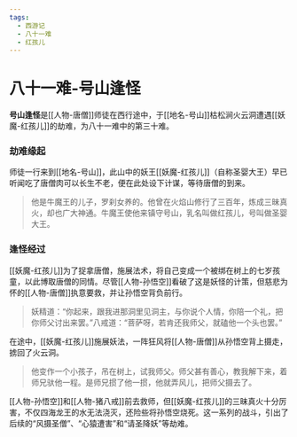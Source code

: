 ```yaml
---
tags:
  - 西游记
  - 八十一难
  - 红孩儿
---
```

# 八十一难-号山逢怪

**号山逢怪**是[[人物-唐僧]]师徒在西行途中，于[[地名-号山]]枯松涧火云洞遭遇[[妖魔-红孩儿]]的劫难，为八十一难中的第三十难。

### **劫难缘起**
师徒一行来到[[地名-号山]]，此山中的妖王[[妖魔-红孩儿]]（自称圣婴大王）早已听闻吃了唐僧肉可以长生不老，便在此处设下计谋，等待唐僧的到来。
> 他是牛魔王的儿子，罗刹女养的。他曾在火焰山修行了三百年，炼成三昧真火，却也广大神通。牛魔王使他来镇守号山，乳名叫做红孩儿，号叫做圣婴大王。

### **逢怪经过**
[[妖魔-红孩儿]]为了捉拿唐僧，施展法术，将自己变成一个被绑在树上的七岁孩童，以此博取唐僧的同情。尽管[[人物-孙悟空]]看破了这是妖怪的计策，但慈悲为怀的[[人物-唐僧]]执意要救，并让孙悟空背负前行。
> 妖精道：“你起来，跟我进那洞里见洞主，与你说个人情，你陪一个礼，把你师父讨出来罢。”八戒道：“菩萨呀，若肯还我师父，就磕他一个头也罢。”

在途中，[[妖魔-红孩儿]]施展妖法，一阵狂风将[[人物-唐僧]]从孙悟空背上摄走，掳回了火云洞。
> 他变作一个小孩子，吊在树上，试我师父。师父甚有善心，教我解下来，着师兄驮他一程。是师兄掼了他一掼，他就弄风儿，把师父摄去了。

[[人物-孙悟空]]和[[人物-猪八戒]]前去救师，但[[妖魔-红孩儿]]的三昧真火十分厉害，不仅四海龙王的水无法浇灭，还险些将孙悟空烧死。这一系列的战斗，引出了后续的“风摄圣僧”、“心猿遭害”和“请圣降妖”等劫难。
